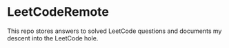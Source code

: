 # LeetCodeRemote

This repo stores answers to solved LeetCode questions and documents my descent into the LeetCode hole.
